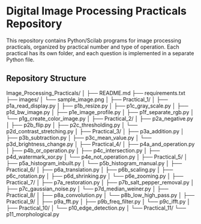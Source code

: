 # Digital Image Processing Practicals Repository

This repository contains Python/Scilab programs for image processing practicals, organized by practical number and type of operation. Each practical has its own folder, and each question is implemented in a separate Python file.

## Repository Structure

Image_Processing_Practicals/
│
├── README.md
├── requirements.txt
├── images/
│   └── sample_image.png
│
├── Practical_1/
│   ├── p1a_read_display.py
│   ├── p1b_resize.py
│   ├── p1c_gray_scale.py
│   ├── p1d_bw_image.py
│   ├── p1e_image_profile.py
│   ├── p1f_separate_rgb.py
│   └── p1g_create_color_image.py
│
├── Practical_2/
│   ├── p2a_negative.py
│   ├── p2b_flip.py
│   ├── p2c_thresholding.py
│   └── p2d_contrast_stretching.py
│
├── Practical_3/
│   ├── p3a_addition.py
│   ├── p3b_subtraction.py
│   ├── p3c_mean_value.py
│   └── p3d_brightness_change.py
│
├── Practical_4/
│   ├── p4a_and_operation.py
│   ├── p4b_or_operation.py
│   ├── p4c_intersection.py
│   ├── p4d_watermark_xor.py
│   └── p4e_not_operation.py
│
├── Practical_5/
│   ├── p5a_histogram_inbuilt.py
│   └── p5b_histogram_manual.py
│
├── Practical_6/
│   ├── p6a_translation.py
│   ├── p6b_scaling.py
│   ├── p6c_rotation.py
│   ├── p6d_shrinking.py
│   └── p6e_zooming.py
│
├── Practical_7/
│   ├── p7a_restoration.py
│   ├── p7b_salt_pepper_removal.py
│   ├── p7c_gaussian_noise.py
│   └── p7d_median_weiner.py
│
├── Practical_8/
│   ├── p8a_convolution.py
│   └── p8b_low_high_pass.py
│
├── Practical_9/
│   ├── p9a_fft.py
│   ├── p9b_freq_filter.py
│   └── p9c_ifft.py
│
├── Practical_10/
│   └── p10_edge_detection.py
│
└── Practical_11/
    └── p11_morphological.py
